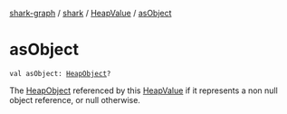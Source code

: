 [shark-graph](../../index.md) / [shark](../index.md) / [HeapValue](index.md) / [asObject](./as-object.md)

# asObject

`val asObject: `[`HeapObject`](../-heap-object/index.md)`?`

The [HeapObject](../-heap-object/index.md) referenced by this [HeapValue](index.md) if it represents a non null object reference,
or null otherwise.

